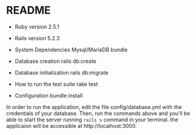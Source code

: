 # README


* Ruby version
  2.5.1

* Rails version
  5.2.3

* System Dependencies
  Mysql/MariaDB
  bundle

* Database creation
  rails db:create

* Database initialization
  rails db:migrate

* How to run the test suite
  rake test

* Configuration
  bundle install

In order to run the application, edit the file config/database.yml with the credentials of your database. Then, run the commands above and you'll be able to start the server running ```rails s``` command in your terminal.
the applicaion will be accessible at http://localhost:3000.
